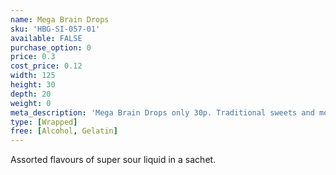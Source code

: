 ```yaml
---
name: Mega Brain Drops
sku: 'HBG-SI-057-01'
available: FALSE
purchase_option: 0
price: 0.3
cost_price: 0.12
width: 125
height: 30
depth: 20
weight: 0
meta_description: 'Mega Brain Drops only 30p. Traditional sweets and more at Humbugs Confectionery Store. Specialists in satisfying your sweet tooth!'
type: [Wrapped]
free: [Alcohol, Gelatin]
---
```

Assorted flavours of super sour liquid in a sachet.